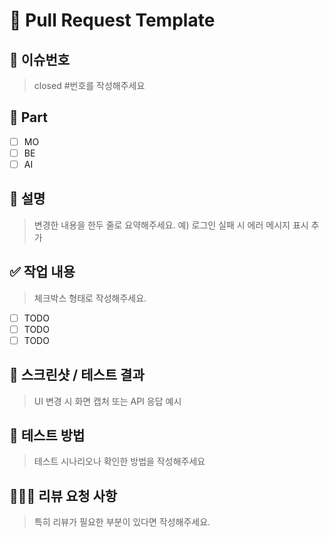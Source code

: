 # 🔀 Pull Request Template
## 🔗 이슈번호

> closed #번호를 작성해주세요

## 🔘 Part

- [ ] MO
- [ ] BE
- [ ] AI

## 📄 설명

> 변경한 내용을 한두 줄로 요약해주세요.
예) 로그인 실패 시 에러 메시지 표시 추가

## ✅ 작업 내용

> 체크박스 형태로 작성해주세요.
- [ ] TODO
- [ ] TODO
- [ ] TODO

## 📸 스크린샷 / 테스트 결과

> UI 변경 시 화면 캡처 또는 API 응답 예시

## 🧪 테스트 방법

> 테스트 시나리오나 확인한 방법을 작성해주세요

## 🙋🏻‍♀️ 리뷰 요청 사항

> 특히 리뷰가 필요한 부분이 있다면 작성해주세요.

